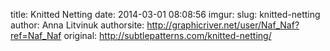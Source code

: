 title: Knitted Netting
date: 2014-03-01 08:08:56
imgur: 
slug: knitted-netting
author: Anna Litvinuk
authorsite: http://graphicriver.net/user/Naf_Naf?ref=Naf_Naf
original: http://subtlepatterns.com/knitted-netting/
